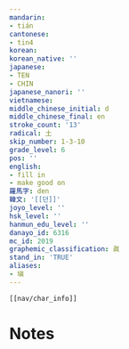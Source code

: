 ```yaml
---
mandarin:
- tián
cantonese:
- tin4
korean:
korean_native: ''
japanese:
- TEN
- CHIN
japanese_nanori: ''
vietnamese:
middle_chinese_initial: d
middle_chinese_final: en
stroke_count: '13'
radical: 土
skip_number: 1-3-10
grade_level: 6
pos: ''
english:
- fill in
- make good on
羅馬字: den
韓文: '[[던]]'
joyo_level: ''
hsk_level: ''
hanmun_edu_level: ''
danayo_id: 6316
mc_id: 2019
graphemic_classification: 眞
stand_in: 'TRUE'
aliases:
- 塡
---
```

```meta-bind-embed
[[nav/char_info]]
```

# Notes
